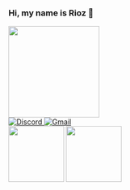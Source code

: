 ### Hi, my name is Rioz 👋

<div>
<a href="https://github.com/shrwed">
<!--<img height="180em" src="https://github-readme-stats.vercel.app/api/top-langs/?username=shrwed&layout=compact&langs_count=7&theme=midnight-purple"/>-->
<img height="180em" src="https://github-readme-stats.vercel.app/api?username=shrwed&show_icons=true&theme=midnight-purple&include_all_commits=true&count_private=true"/>
</div>

<!-- <a href="https://www.instagram.com/_riozn/" rel="nofollow">
<img alt="Instagram" src="https://camo.githubusercontent.com/a520f916544f7361015ec171f01e188f33db64a99f1c86e2557936063e761c2e/68747470733a2f2f696d672e736869656c64732e696f2f62616467652f496e7374616772616d2d3130303030303f7374796c653d666f722d7468652d6261646765266c6f676f3d496e7374616772616d266c6f676f436f6c6f723d7768697465266c6162656c436f6c6f723d30303030303026636f6c6f723d626c61636b" data-canonical-src="https://img.shields.io/badge/Instagram-100000?style=for-the-badge&amp;logo=Instagram&amp;logoColor=white&amp;labelColor=000000&amp;color=black" style="max-width: 100%;">
</a> -->

<!--<a href="colocar o link do perfil" rel="nofollow">
  <img alt="Linkedin" src="https://camo.githubusercontent.com/f03c24456208dbf1e5ff7953e853612907f1ffe187fdcf6885a6eab24e3ffc64/68747470733a2f2f696d672e736869656c64732e696f2f62616467652f4c696e6b6564696e2d3130303030303f7374796c653d666f722d7468652d6261646765266c6f676f3d4c696e6b6564696e266c6f676f436f6c6f723d7768697465266c6162656c436f6c6f723d30303030303026636f6c6f723d626c61636b" data-canonical-src="https://img.shields.io/badge/Linkedin-100000?style=for-the-badge&amp;logo=Linkedin&amp;logoColor=white&amp;labelColor=000000&amp;color=black" style="max-width: 100%;">
</a> -->

<a href="https://discord.com/users/1001961116076888084" rel="nofollow">
<img alt="Discord"
src="https://camo.githubusercontent.com/9e9e8a703df0e22b70bf643a8a3a350c81a8fb33c976c12c1216f5313f40c0d3/68747470733a2f2f696d672e736869656c64732e696f2f62616467652f446973636f72642d3130303030303f7374796c653d666f722d7468652d6261646765266c6f676f3d446973636f7264266c6f676f436f6c6f723d7768697465266c6162656c436f6c6f723d30303030303026636f6c6f723d626c61636b" data-canonical-src="https://img.shields.io/badge/Discord-100000?style=for-the-badge&amp;logo=Discord&amp;logoColor=white&amp;labelColor=000000&amp;color=black" style="max-width: 100%;">
</a>

<a href="mailto:shrwedtrinity@gmail.com">
  <img alt="Gmail" src="https://camo.githubusercontent.com/a8f14aa5ac57f97ab69c38392ed42d889ee74e6f08f0843e0de18555958ae48a/68747470733a2f2f696d672e736869656c64732e696f2f62616467652f474d41496c2d3130303030303f7374796c653d666f722d7468652d6261646765266c6f676f3d476d61696c266c6f676f436f6c6f723d7768697465266c6162656c436f6c6f723d30303030303026636f6c6f723d626c61636b" data-canonical-src="https://img.shields.io/badge/GMAIl-100000?style=for-the-badge&amp;logo=Gmail&amp;logoColor=white&amp;labelColor=000000&amp;color=black" style="max-width: 100%;">
</a>

<div display="inline">
  <img width="110" height="110" src="https://cdn.jsdelivr.net/gh/devicons/devicon/icons/python/python-original-wordmark.svg" />
  <img width="110" height="110" src="https://cdn.jsdelivr.net/gh/devicons/devicon/icons/lua/lua-plain-wordmark.svg" />
</div>

